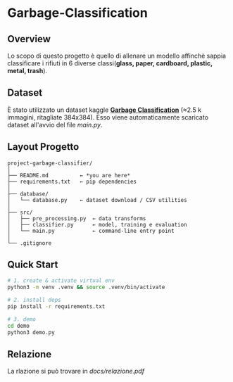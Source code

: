 # Garbage-Classification

## Overview

Lo scopo di questo progetto è quello di allenare un modello affinchè sappia classificare i rifiuti in 6 diverse classi(**glass, paper, cardboard, plastic, metal, trash**). 

## Dataset

È stato utilizzato un dataset kaggle [**Garbage Classification**](https://www.kaggle.com/datasets/asdasdasasdas/garbage-classification/data) (≈2.5 k immagini, ritagliate 384x384). 
Esso viene automaticamente scaricato dataset all'avvio del file *main.py*.

## Layout Progetto

```
project-garbage-classifier/
│
├── README.md          ← *you are here*
├── requirements.txt   ← pip dependencies
│
├── database/
│   └── database.py    ← dataset download / CSV utilities
│
├── src/
│   ├── pre_processing.py  ← data transforms
│   ├── classifier.py      ← model, training e evaluation
│   └── main.py            ← command‑line entry point
│
└── .gitignore
```

## Quick Start

```bash
# 1. create & activate virtual env
python3 -m venv .venv && source .venv/bin/activate

# 2. install deps
pip install -r requirements.txt

# 3. demo
cd demo
python3 demo.py
```

## Relazione

La rlazione si può trovare in *docs/relazione.pdf*
